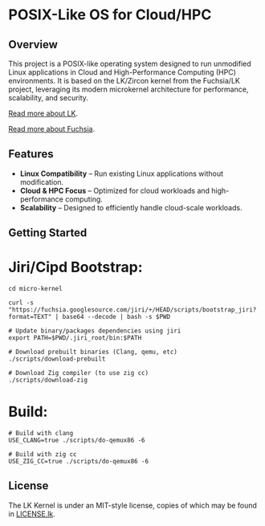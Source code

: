 # POSIX-Like OS for Cloud/HPC

## Overview

This project is a POSIX-like operating system designed to run unmodified Linux applications in Cloud and High-Performance Computing (HPC) environments. It is based on the LK/Zircon kernel from the Fuchsia/LK project, leveraging its modern microkernel architecture for performance, scalability, and security.

[Read more about LK](https://github.com/littlekernel/lk).

[Read more about Fuchsia](https://fuchsia.dev).

## Features

- **Linux Compatibility** – Run existing Linux applications without modification.
- **Cloud & HPC Focus** – Optimized for cloud workloads and high-performance computing.
- **Scalability** – Designed to efficiently handle cloud-scale workloads.

## Getting Started

# Jiri/Cipd Bootstrap:

```
cd micro-kernel

curl -s "https://fuchsia.googlesource.com/jiri/+/HEAD/scripts/bootstrap_jiri?format=TEXT" | base64 --decode | bash -s $PWD

# Update binary/packages dependencies using jiri
export PATH=$PWD/.jiri_root/bin:$PATH

# Download prebuilt binaries (Clang, qemu, etc)
./scripts/download-prebuilt

# Download Zig compiler (to use zig cc)
./scripts/download-zig
```

# Build:

```
# Build with clang
USE_CLANG=true ./scripts/do-qemux86 -6

# Build with zig cc
USE_ZIG_CC=true ./scripts/do-qemux86 -6
```

## License

The LK Kernel is under an MIT-style license, copies of which may be found in [LICENSE.lk](LICENSE.lk).
